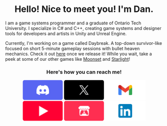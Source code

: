 <h1 align="center"> Hello! Nice to meet you! I'm Dan. </h1>

I am a game systems programmer and a graduate of Ontario Tech University. I specialize in C# and C++, creating game systems and designer tools for developers and artists in Unity and Unreal Engine. 

Currently, I'm working on a game called Daybreak. A top-down survivor-like focused on short 5-minute gameplay sessions with bullet heaven mechanics. Check it out [here](https://constantine-pallas.itch.io/daybreak) once we release it! While you wait, take a peek at some of our other games like [Moonset](https://www.gamecon.ca/2023/second/stellar-octopians) and [Starlight](https://www.gamecon.ca/2024/third/stellar-octopians)!

<!-- How to Reach Me Section -->
<h3 align="center"> Here's how you can reach me! </h3>

[<p align="center">![Link to my Discord](Button_Discord.png "Link to my Discord")](https://discordapp.com/users/634863506319212550)
[![Link to my X](Button_X.png "Link to my X")](https://x.com/Daniel_Fiuk)
[![Link to my Gmail](Button_Gmail.png "Link to my Gmail")](mailto:daniel.fiuk21@gmail.com)
[![Link to my YouTube](Button_YouTube.png "Link to my YouTube")](https://www.youtube.com/@Daniel_Fiuk)
[![Link to my Itch](Button_Itch.png "Link to my Itch")](https://daniel-fiuk.itch.io/)
[![Link to my LinkedIn](Button_LinkedIn.png "Link to my LinkedIn")</p>](https://www.linkedin.com/in/daniel-fiuk-883580208/)


<!--
**ShockWaveGamer/ShockWaveGamer** is a ✨ _special_ ✨ repository because its `README.md` (this file) appears on your GitHub profile.

Here are some ideas to get you started:

- 🔭 I’m currently working on ...
- 🌱 I’m currently learning ...
- 👯 I’m looking to collaborate on ...
- 🤔 I’m looking for help with ...
- 💬 Ask me about ...
- 📫 How to reach me: ...
- 😄 Pronouns: ...
- ⚡ Fun fact: ...
-->
